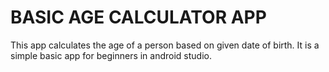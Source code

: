 <!DOCTYPE html>
<html>
<body>

  <h1> BASIC AGE CALCULATOR APP </h1>

<p>
This app calculates the age of a person based on given date of birth. It is a simple basic app for beginners in android studio.
</p>
  </body>
  </html>
